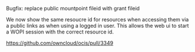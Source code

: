 Bugfix: replace public mountpoint fileid with grant fileid

We now show the same resoucre id for resources when accessing them via a public links as when using a logged in user. This allows the web ui to start a WOPI session with the correct resource id.

https://github.com/owncloud/ocis/pull/3349
